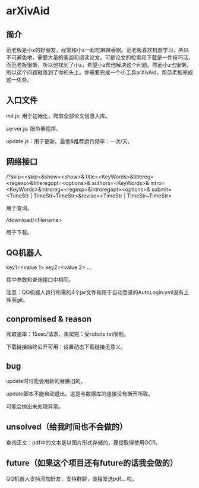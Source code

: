 # arXivAid

## 简介

范老板是小z的好朋友，经常和小z一起吃麻辣香锅。范老板喜欢机器学习，所以不可避免地，需要大量的查阅和阅读论文。可是论文的检索和下载是一件技巧活，而范老板很懒，所以他找到了小z，希望小z帮他解决这个问题。然而小z也很懒，所以这个问题就落到了你的头上。你需要完成一个小工具arXivAid，帮范老板完成这一任务。  

## 入口文件

init.js: 用于初始化，爬取全部论文信息入库。

server.js: 服务器程序。

update.js：用于更新。最低&推荐运行频率：一次/天。

## 网络接口

/?skip=\<skip\>&show=\<show\>&
title=\<KeyWords\>&titlereg=\<regexp\>&titleregopt=\<options\>&
authors=\<KeyWords\>&
intro=\<KeyWords\>&introreg=\<regexp\>&introregopt=\<options\>&
submit=\<TimeStr | TimeStr\~TimeStr\>&revise=\<TimeStr | TimeStr\~TimeStr\>

用于查询。

/download/\<filename\>

用于下载。

## QQ机器人

key1=\<value 1\>
key2=\<value 2\>
...

其中参数和查询接口中相同。

注意：QQ机器人运行所需的4个jar文件和用于自动登录的AutoLogin.yml没有上传至git。

## conpromised & reason

爬取速率：15sec/请求，未爬完：受robots.txt限制。

下载链接始终公开可用：设置动态下载链接无意义。

## bug

update时可能会用新的替换旧的。

update脚本不能自动退出。这是与数据库的连接没有断开所致。

可能会抛出未处理异常。

## unsolved（给我时间也不会做的）

查询正文：pdf中的文本是以图片形式存储的，要提取得使用OCR。

## future（如果这个项目还有future的话我会做的）

QQ机器人支持添加好友，支持群聊，直接发送pdf... 哎。
